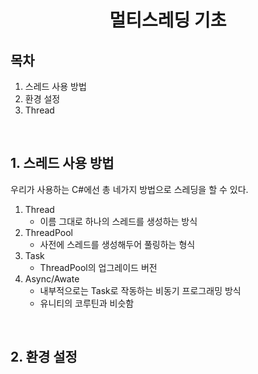 # <center>**멀티스레딩 기초**</center>

## 목차
1. 스레드 사용 방법
2. 환경 설정
3. Thread


<br/>

## 1. 스레드 사용 방법
우리가 사용하는 C#에선 총 네가지 방법으로 스레딩을 할 수 있다.

1. Thread
   - 이름 그대로 하나의 스레드를 생성하는 방식
2. ThreadPool
   - 사전에 스레드를 생성해두어 풀링하는 형식
3. Task
   - ThreadPool의 업그레이드 버전
4. Async/Awate
   - 내부적으로는 Task로 작동하는 비동기 프로그래밍 방식
   - 유니티의 코루틴과 비슷함

<br/>

## 2. 환경 설정

<br/>